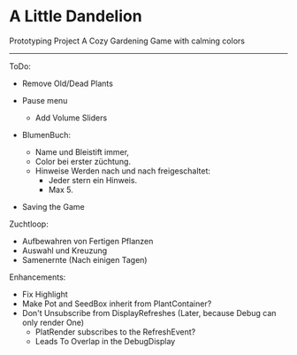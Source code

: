 # A Little Dandelion
Prototyping Project
A Cozy Gardening Game with calming colors

---
ToDo:
- Remove Old/Dead Plants
- Pause menu
  - Add Volume Sliders

- BlumenBuch:
  - Name und Bleistift immer,
  - Color bei erster züchtung.
  - Hinweise Werden nach und nach freigeschaltet:
    - Jeder stern ein Hinweis.
    - Max 5.

- Saving the Game


Zuchtloop:
- Aufbewahren von Fertigen Pflanzen
- Auswahl und Kreuzung
- Samenernte (Nach einigen Tagen)

Enhancements:
- Fix Highlight
- Make Pot and SeedBox inherit from PlantContainer?
- Don't Unsubscribe from DisplayRefreshes (Later, because Debug can only render One)
  - PlatRender subscribes to the RefreshEvent?
  - Leads To Overlap in the DebugDisplay
